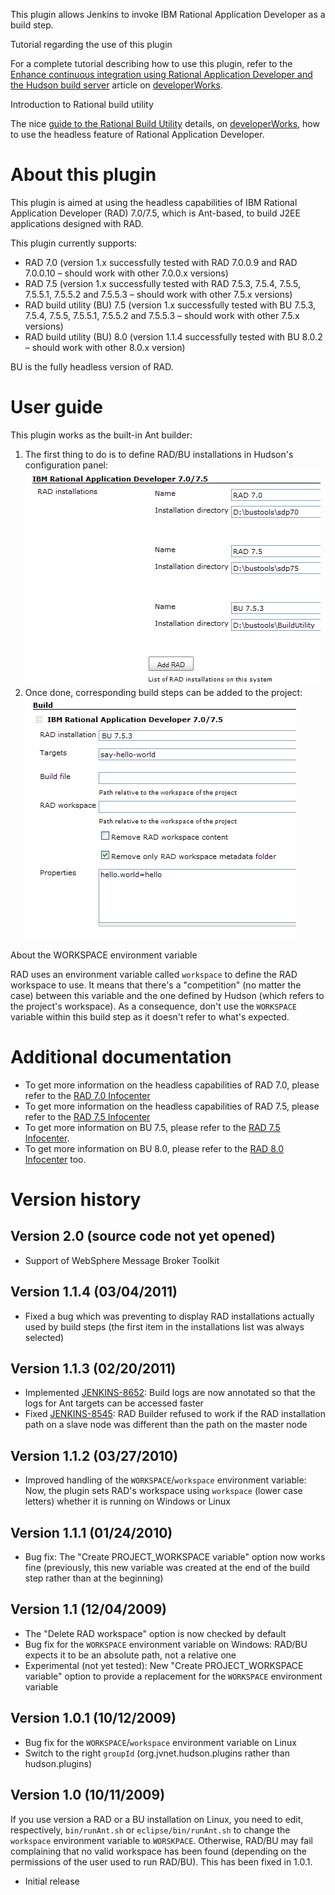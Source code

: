 This plugin allows Jenkins to invoke IBM Rational Application Developer
as a build step.

Tutorial regarding the use of this plugin

For a complete tutorial describing how to use this plugin, refer to the
[Enhance continuous integration using Rational Application Developer and
the Hudson build
server](http://www.ibm.com/developerworks/rational/library/10/enhancecontinuousintegrationwiththerationalapplicationdeveloperbuildutility/index.html)
article on [developerWorks](http://www.ibm.com/developerworks/).

Introduction to Rational build utility

The nice [guide to the Rational Build
Utility](http://www.ibm.com/developerworks/rational/library/guide-rational-build-utility/index.html)
details, on [developerWorks](http://www.ibm.com/developerworks/), how to
use the headless feature of Rational Application Developer.

# About this plugin

This plugin is aimed at using the headless capabilities of IBM Rational
Application Developer (RAD) 7.0/7.5, which is Ant-based, to build J2EE
applications designed with RAD.

This plugin currently supports:

-   RAD 7.0 (version 1.x successfully tested with RAD 7.0.0.9 and RAD
    7.0.0.10 – should work with other 7.0.0.x versions)
-   RAD 7.5 (version 1.x successfully tested with RAD 7.5.3, 7.5.4,
    7.5.5, 7.5.5.1, 7.5.5.2 and 7.5.5.3 – should work with other 7.5.x
    versions)
-   RAD build utility (BU) 7.5 (version 1.x successfully tested with BU
    7.5.3, 7.5.4, 7.5.5, 7.5.5.1, 7.5.5.2 and 7.5.5.3 – should work with
    other 7.5.x versions)
-   RAD build utility (BU) 8.0 (version 1.1.4 successfully tested with
    BU 8.0.2 – should work with other 8.0.x version)

BU is the fully headless version of RAD.

# User guide

This plugin works as the built-in Ant builder:

1.  The first thing to do is to define RAD/BU installations in Hudson's
    configuration panel:  
    ![](docs/images/rad-builder-userguide-01.png)
2.  Once done, corresponding build steps can be added to the project:  
    ![](docs/images/rad-builder-userguide-02.png)

About the WORKSPACE environment variable

RAD uses an environment variable called `workspace` to define the RAD
workspace to use. It means that there's a "competition" (no matter the
case) between this variable and the one defined by Hudson (which refers
to the project's workspace). As a consequence, don't use the `WORKSPACE`
variable within this build step as it doesn't refer to what's expected.

# Additional documentation

-   To get more information on the headless capabilities of RAD 7.0,
    please refer to the [RAD 7.0
    Infocenter](http://publib.boulder.ibm.com/infocenter/radhelp/v7r0m0/topic/com.ibm.etools.ant.tasks.doc/topics/tjant.html)
-   To get more information on the headless capabilities of RAD 7.5,
    please refer to the [RAD 7.5
    Infocenter](http://publib.boulder.ibm.com/infocenter/radhelp/v7r5/topic/com.ibm.etools.ant.tasks.doc/topics/ph-antoverview.html)
-   To get more information on BU 7.5, please refer to the [RAD 7.5
    Infocenter](http://publib.boulder.ibm.com/infocenter/radhelp/v7r5/topic/com.ibm.etools.ant.tasks.doc/topics/trunbuinproduct.html).
-   To get more information on BU 8.0, please refer to the [RAD 8.0
    Infocenter](http://publib.boulder.ibm.com/infocenter/radhelp/v8/topic/com.ibm.ant.tasks.doc/topics/trunbuinproduct.html)
    too.

# Version history

## Version 2.0 (source code not yet opened)

-   Support of WebSphere Message Broker Toolkit

## Version 1.1.4 (03/04/2011)

-   Fixed a bug which was preventing to display RAD installations
    actually used by build steps (the first item in the installations
    list was always selected)

## Version 1.1.3 (02/20/2011)

-   Implemented
    [JENKINS-8652](https://issues.jenkins-ci.org/browse/JENKINS-8652):
    Build logs are now annotated so that the logs for Ant targets can be
    accessed faster
-   Fixed
    [JENKINS-8545](https://issues.jenkins-ci.org/browse/JENKINS-8545):
    RAD Builder refused to work if the RAD installation path on a slave
    node was different than the path on the master node

## Version 1.1.2 (03/27/2010)

-   Improved handling of the `WORKSPACE`/`workspace` environment
    variable: Now, the plugin sets RAD's workspace using `workspace`
    (lower case letters) whether it is running on Windows or Linux

## Version 1.1.1 (01/24/2010)

-   Bug fix: The "Create PROJECT\_WORKSPACE variable" option now works
    fine (previously, this new variable was created at the end of the
    build step rather than at the beginning)

## Version 1.1 (12/04/2009)

-   The "Delete RAD workspace" option is now checked by default
-   Bug fix for the `WORKSPACE` environment variable on Windows: RAD/BU
    expects it to be an absolute path, not a relative one
-   Experimental (not yet tested): New "Create PROJECT\_WORKSPACE
    variable" option to provide a replacement for the `WORKSPACE`
    environment variable

## Version 1.0.1 (10/12/2009)

-   Bug fix for the `WORKSPACE`/`workspace` environment variable on
    Linux
-   Switch to the right `groupId` (org.jvnet.hudson.plugins rather than
    hudson.plugins)

## Version 1.0 (10/11/2009)

If you use version a RAD or a BU installation on Linux, you need to
edit, respectively, `bin/runAnt.sh` or `eclipse/bin/runAnt.sh` to change
the `workspace` environment variable to `WORSKPACE`. Otherwise, RAD/BU
may fail complaining that no valid workspace has been found (depending
on the permissions of the user used to run RAD/BU). This has been fixed
in 1.0.1.

-   Initial release
